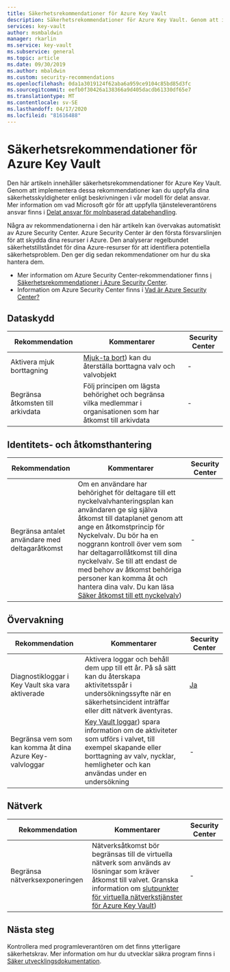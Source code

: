 ```yaml
---
title: Säkerhetsrekommendationer för Azure Key Vault
description: Säkerhetsrekommendationer för Azure Key Vault. Genom att implementera den här vägledningen kan du uppfylla dina säkerhetsskyldigheter enligt beskrivningen i vår modell för delat ansvar
services: key-vault
author: msmbaldwin
manager: rkarlin
ms.service: key-vault
ms.subservice: general
ms.topic: article
ms.date: 09/30/2019
ms.author: mbaldwin
ms.custom: security-recommendations
ms.openlocfilehash: 0da1a3019124f62aba6a959ce9104c85bd85d3fc
ms.sourcegitcommit: eefb0f30426a138366a9d405dacdb61330df65e7
ms.translationtype: MT
ms.contentlocale: sv-SE
ms.lasthandoff: 04/17/2020
ms.locfileid: "81616488"
---
```

# <a name="security-recommendations-for-azure-key-vault"></a>Säkerhetsrekommendationer för Azure Key Vault

Den här artikeln innehåller säkerhetsrekommendationer för Azure Key Vault. Genom att implementera dessa rekommendationer kan du uppfylla dina säkerhetsskyldigheter enligt beskrivningen i vår modell för delat ansvar. Mer information om vad Microsoft gör för att uppfylla tjänsteleverantörens ansvar finns i [Delat ansvar för molnbaserad databehandling](https://gallery.technet.microsoft.com/Shared-Responsibilities-81d0ff91).

Några av rekommendationerna i den här artikeln kan övervakas automatiskt av Azure Security Center. Azure Security Center är den första försvarslinjen för att skydda dina resurser i Azure. Den analyserar regelbundet säkerhetstillståndet för dina Azure-resurser för att identifiera potentiella säkerhetsproblem. Den ger dig sedan rekommendationer om hur du ska hantera dem.

- Mer information om Azure Security Center-rekommendationer finns [i Säkerhetsrekommendationer i Azure Security Center](../../security-center/security-center-recommendations.md).
- Information om Azure Security Center finns i [Vad är Azure Security Center?](../../security-center/security-center-intro.md)

## <a name="data-protection"></a>Dataskydd

| Rekommendation | Kommentarer | Security Center |
|-|----|--|
|Aktivera mjuk borttagning | [Mjuk-ta bort](overview-soft-delete.md)) kan du återställa borttagna valv och valvobjekt |  - |
| Begränsa åtkomsten till arkivdata  | Följ principen om lägsta behörighet och begränsa vilka medlemmar i organisationen som har åtkomst till arkivdata |  - |

## <a name="identity-and-access-management"></a>Identitets- och åtkomsthantering

| Rekommendation | Kommentarer | Security Center |
|-|----|--|
| Begränsa antalet användare med deltagaråtkomst | Om en användare har behörighet för deltagare till ett nyckelvalvhanteringsplan kan användaren ge sig själva åtkomst till dataplanet genom att ange en åtkomstprincip för Nyckelvalv. Du bör ha en noggrann kontroll över vem som har deltagarrollåtkomst till dina nyckelvalv. Se till att endast de med behov av åtkomst behöriga personer kan komma åt och hantera dina valv. Du kan läsa [Säker åtkomst till ett nyckelvalv](secure-your-key-vault.md)) | - |

## <a name="monitoring"></a>Övervakning

| Rekommendation | Kommentarer | Security Center |
|-|----|--|
 Diagnostikloggar i Key Vault ska vara aktiverade | Aktivera loggar och behåll dem upp till ett år. På så sätt kan du återskapa aktivitetsspår i undersökningssyfte när en säkerhetsincident inträffar eller ditt nätverk äventyras. | [Ja](../../security-center/security-center-identity-access.md) |
| Begränsa vem som kan komma åt dina Azure Key-valvloggar | [Key Vault loggar](logging.md)) spara information om de aktiviteter som utförs i valvet, till exempel skapande eller borttagning av valv, nycklar, hemligheter och kan användas under en undersökning |  - |

## <a name="networking"></a>Nätverk

| Rekommendation | Kommentarer | Security Center |
|-|----|--|
|Begränsa nätverksexponeringen | Nätverksåtkomst bör begränsas till de virtuella nätverk som används av lösningar som kräver åtkomst till valvet. Granska information om [slutpunkter för virtuella nätverkstjänster för Azure Key Vault](overview-vnet-service-endpoints.md)) | - |

## <a name="next-steps"></a>Nästa steg

Kontrollera med programleverantören om det finns ytterligare säkerhetskrav. Mer information om hur du utvecklar säkra program finns i [Säker utvecklingsdokumentation](../../security/fundamentals/abstract-develop-secure-apps.md).
